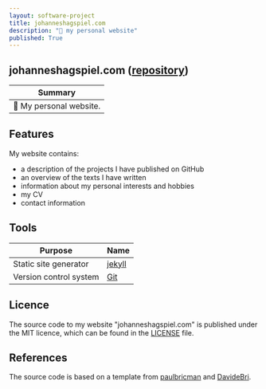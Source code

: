 ```yaml
---
layout: software-project
title: johanneshagspiel.com
description: "🔱 my personal website"
published: True
---
```


## johanneshagspiel.com ([repository](https://github.com/johanneshagspiel/johanneshagspiel.github.io))

| Summary  |
| -------------------------------------------------- |
| 🔱 My personal website. |

## Features

My website contains:
- a description of the projects I have published on GitHub
- an overview of the texts I have written
- information about my personal interests and hobbies
- my CV
- contact information

## Tools

| Purpose                | Name                                                         |
|------------------------|--------------------------------------------------------------|
| Static site generator   | [jekyll](https://jekyllrb.com/)                       |
| Version control system | [Git](https://git-scm.com/)                                  |

## Licence

The source code to my website "johanneshagspiel.com" is published under the MIT licence, which can be found in the [LICENSE](LICENSE) file.

## References

The source code is based on a template from [paulbricman](https://github.com/paulbricman/paulbricman.github.io) and [DavideBri](https://github.com/DavideBri/Gesko).
